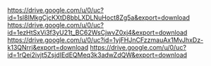 https://drive.google.com/u/0/uc?id=1sl8IMkgCjcKXtD8bbLXDLNuHoct8Zg5a&export=download
https://drive.google.com/u/0/uc?id=1ezHtSxVi3f3yU21t_BC62WsCjwvZ0xj4&export=download
https://drive.google.com/u/0/uc?id=1yjFHJnCFzzmauAx1MvJhxDz-k13QNrrj&export=download
https://drive.google.com/u/0/uc?id=1rQei2ivjt5ZsjdIEdEQMeq3k3adwZdQW&export=download
